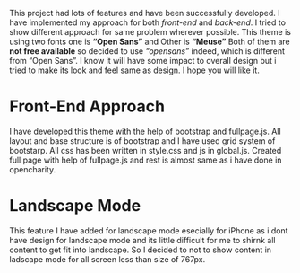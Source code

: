 This project had lots of features and have been successfully developed. I have implemented my approach for both _front-end_ and _back-end_. I tried to show different approach for same problem wherever possible. This theme is using two fonts one is **“Open Sans”** and Other is **“Meuse”** Both of them are **not free available** so decided to use _“opensans”_ indeed, which is different from “Open Sans”. I know it will have some impact to overall design but i tried to make its look and feel same as design. I hope you will like it.

# Front-End Approach
I have developed this theme with the help of bootstrap and fullpage.js. All layout and base structure is of bootstrap and I have used grid system of bootstarp. All css has been written in style.css and js in global.js. Created full page with help of fullpage.js and rest is almost same as i have done in opencharity.

# Landscape Mode
This feature I have added for landscape mode esecially for iPhone as i dont have design for landscape mode and its little difficult for me to shirnk all content to get fit into landscape. So I decided to not to show content in ladscape mode for all screen less than size of 767px.
